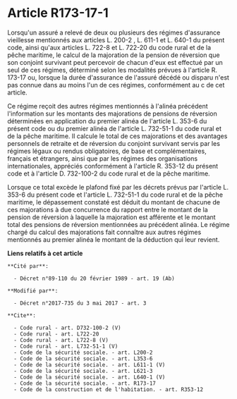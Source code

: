 # Article R173-17-1

Lorsqu'un assuré a relevé de deux ou plusieurs des régimes d'assurance vieillesse mentionnés aux articles L. 200-2
, L. 611-1 et L. 640-1 du présent code, ainsi qu'aux articles L. 722-8 et L. 722-20 du code rural et de la pêche maritime, le
calcul de la majoration de la pension de réversion que son conjoint survivant peut percevoir de chacun d'eux est effectué par
un seul de ces régimes, déterminé selon les modalités prévues à l'article R. 173-17 ou, lorsque la durée d'assurance de
l'assuré décédé ou disparu n'est pas connue dans au moins l'un de ces régimes, conformément au c de cet article. 

Ce régime reçoit des autres régimes mentionnés à l'alinéa précédent l'information sur les montants des majorations de
pensions de réversion déterminées en application du premier alinéa de l'article L. 353-6 du présent code ou du premier alinéa
de l'article L. 732-51-1 du code rural et de la pêche maritime. Il calcule le total de ces majorations et des avantages
personnels de retraite et de réversion du conjoint survivant servis par les régimes légaux ou rendus obligatoires, de base et
complémentaires, français et étrangers, ainsi que par les régimes des organisations internationales, appréciés conformément à
l'article R. 353-12 du présent code et à l'article D. 732-100-2 du code rural et de la pêche maritime. 

Lorsque ce total excède le plafond fixé par les décrets prévus par l'article L. 353-6 du présent code et l'article L.
732-51-1 du code rural et de la pêche maritime, le dépassement constaté est déduit du montant de chacune de ces majorations à
due concurrence du rapport entre le montant de la pension de réversion à laquelle la majoration est afférente et le montant
total des pensions de réversion mentionnées au précédent alinéa. Le régime chargé du calcul des majorations fait connaître
aux autres régimes mentionnés au premier alinéa le montant de la déduction qui leur revient.

**Liens relatifs à cet article**

	**Cité par**:

	  - Décret n°89-110 du 20 février 1989 - art. 19 (Ab)

	**Modifié par**:

	  - Décret n°2017-735 du 3 mai 2017 - art. 3

	**Cite**:

	  - Code rural - art. D732-100-2 (V)
	  - Code rural - art. L722-20
	  - Code rural - art. L722-8 (V)
	  - Code rural - art. L732-51-1 (V)
	  - Code de la sécurité sociale. - art. L200-2
	  - Code de la sécurité sociale. - art. L353-6
	  - Code de la sécurité sociale. - art. L611-1 (V)
	  - Code de la sécurité sociale. - art. L621-3
	  - Code de la sécurité sociale. - art. L640-1 (V)
	  - Code de la sécurité sociale. - art. R173-17
	  - Code de la construction et de l'habitation. - art. R353-12
